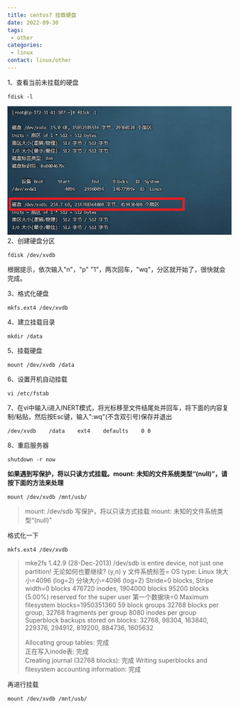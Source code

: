 ```yaml
---
title: centos7 挂载硬盘
date: 2022-09-30
tags: 
 - other
categories: 
 - linux
contact: linux/other
---
```




1、查看当前未挂载的硬盘

```shell
fdisk -l
```

![image-20220926150840615](linux-disk-install.assets/image-20220926150840615.png)
  2、创建硬盘分区

```shell
fdisk /dev/xvdb
```

  根据提示，依次输入"n"，"p" "1"，两次回车，"wq"，分区就开始了，很快就会完成。


  3、格式化硬盘

```shell
mkfs.ext4 /dev/xvdb
```


  4、建立挂载目录

```shell
mkdir /data
```


  5、挂载硬盘

```shell
mount /dev/xvdb /data
```


  6、设置开机自动挂载

```shell
vi /etc/fstab
```


  7、在vi中输入i进入INERT模式，将光标移至文件结尾处并回车，将下面的内容复制/粘贴，然后按Esc键，输入":wq"(不含双引号)保存并退出

```shell
/dev/xvdb    /data    ext4    defaults    0 0
```


  8、重启服务器

```shell
shutdown -r now
```

 

**如果遇到写保护，将以只读方式挂载。mount: 未知的文件系统类型“(null)”，请按下面的方法来处理**

```shell
mount /dev/xvdb /mnt/usb/
```

> mount: /dev/sdb 写保护，将以只读方式挂载
> mount: 未知的文件系统类型“(null)”

格式化一下

```shell
mkfs.ext4 /dev/xvdb
```

> mke2fs 1.42.9 (28-Dec-2013)
> /dev/sdb is entire device, not just one partition!
> 无论如何也要继续? (y,n) y
> 文件系统标签=
> OS type: Linux
> 块大小=4096 (log=2)
> 分块大小=4096 (log=2)
> Stride=0 blocks, Stripe width=0 blocks
> 476720 inodes, 1904000 blocks
> 95200 blocks (5.00%) reserved for the super user
> 第一个数据块=0
> Maximum filesystem blocks=1950351360
> 59 block groups
> 32768 blocks per group, 32768 fragments per group
> 8080 inodes per group
> Superblock backups stored on blocks: 
>     32768, 98304, 163840, 229376, 294912, 819200, 884736, 1605632
>
> Allocating group tables: 完成                            
> 正在写入inode表: 完成                            
> Creating journal (32768 blocks): 完成
> Writing superblocks and filesystem accounting information: 完成 

再进行挂载

```
mount /dev/xvdb /mnt/usb/
```

 